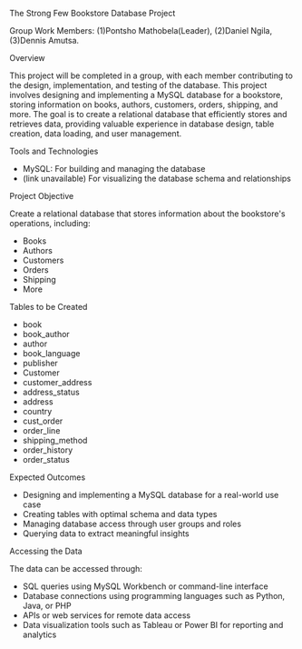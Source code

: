 The Strong Few Bookstore Database Project

Group Work
Members:
(1)Pontsho Mathobela(Leader),
(2)Daniel Ngila,
(3)Dennis Amutsa.

Overview

This project will be completed in a group, with each member contributing to the design, implementation, and testing of the database.
This project involves designing and implementing a MySQL database for a bookstore, storing information on books, authors, customers, orders, shipping, and more. The goal is to create a relational database that efficiently stores and retrieves data, providing valuable experience in database design, table creation, data loading, and user management.

Tools and Technologies

- MySQL: For building and managing the database
- (link unavailable) For visualizing the database schema and relationships

Project Objective

Create a relational database that stores information about the bookstore's operations, including:

- Books
- Authors
- Customers
- Orders
- Shipping
- More

Tables to be Created

- book
- book_author
- author
- book_language
- publisher
- Customer
- customer_address
- address_status
- address
- country
- cust_order
- order_line
- shipping_method
- order_history
- order_status

Expected Outcomes

- Designing and implementing a MySQL database for a real-world use case
- Creating tables with optimal schema and data types
- Managing database access through user groups and roles
- Querying data to extract meaningful insights

Accessing the Data

The data can be accessed through:

- SQL queries using MySQL Workbench or command-line interface
- Database connections using programming languages such as Python, Java, or PHP
- APIs or web services for remote data access
- Data visualization tools such as Tableau or Power BI for reporting and analytics



